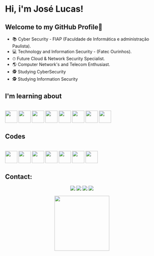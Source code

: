 # Hi, i'm José Lucas! 

## Welcome to my GitHub Profile👋

- 📚 Cyber Security - FIAP (Faculdade de Informática e administração Paulista).
- 💻 Technology and Information Security - (Fatec Ourinhos).
- ⏱ Future Cloud & Network Security Specialist.
- 🌎 Computer Network's and Telecom Enthusiast.
- 🕵️ Studying CyberSecurity
- 🕵️ Studying Information Security

  
## I'm learning about 
  
<div style="display: inline_block"><br>
  
 
  <img src="https://cdn.jsdelivr.net/gh/devicons/devicon/icons/linux/linux-original.svg" width="40" height="40"/>       
  <img src="https://cdn.jsdelivr.net/gh/devicons/devicon/icons/arduino/arduino-original.svg" width="40" height="40"/>
  <img src="https://cdn.jsdelivr.net/gh/devicons/devicon/icons/git/git-original.svg" width="40" height="40"/> 
  <img src="https://icongr.am/devicon/docker-original-wordmark.svg?size=128&color=currentColor" width="40" height="40"/> 
  <img src="https://icongr.am/devicon/amazonwebservices-original-wordmark.svg?size=128&color=currentColor" width="40" height="40"/>   
  <img src="https://cdn.jsdelivr.net/gh/devicons/devicon/icons/kubernetes/kubernetes-plain-wordmark.svg" width="40" height="40" />
  <img src="https://cdn.jsdelivr.net/gh/devicons/devicon/icons/azure/azure-original.svg" width="40" height="40" />
  <img src="https://devicons.railway.app/i/googlecloud.svg" width="40" height="40" />
 

## Codes 

<div style="display: inline_block"><br>


<img src="https://cdn.jsdelivr.net/gh/devicons/devicon/icons/ansible/ansible-original-wordmark.svg" width="40" height="40" />
<img src="https://cdn.jsdelivr.net/gh/devicons/devicon/icons/terraform/terraform-original-wordmark.svg" width="40" height="40" />
<img src="https://cdn.jsdelivr.net/gh/devicons/devicon/icons/bash/bash-original.svg" width="40" height="40" />
<img src="https://icongr.am/devicon/go-original.svg?size=128&color=currentColor" width="40" height="40" />
<img src="https://cdn.jsdelivr.net/gh/devicons/devicon/icons/c/c-original.svg" width="40" height="40" />
<img height="40" width="40" src="https://cdn.jsdelivr.net/gh/devicons/devicon/icons/python/python-original.svg">                  
<img height="40" width="40" src="https://devicons.railway.app/i/rust-light.svg">    
</div>
  
 
## Contact:
  
<div align="center"> 
 
  <a href="https://wa.me/5514996521364?text=Boa+tarde%2C+tudo+bem+%3F" target="_blank"><img src="https://img.shields.io/badge/WhatsApp-25D366?style=for-the-badge&logo=whatsapp&logoColor=white" target="_blank"></a>
  <a href="https://www.instagram.com/jose_lucasl/" target="_blank"><img src="https://img.shields.io/badge/-Instagram-%23E4405F?style=for-the-badge&logo=instagram&logoColor=white" target="_blank"></a>
  <a href = "mailto:jose.lima53@fatec.sp.gov.br"><img src="https://img.shields.io/badge/-Gmail-%23333?style=for-the-badge&logo=gmail&logoColor=white" target="_blank"></a>
  <a href="https://www.linkedin.com/in/zelucasourinhos/" target="_blank"><img src="https://img.shields.io/badge/-LinkedIn-%230077B5?style=for-the-badge&logo=linkedin&logoColor=white" target="_blank"></a> 
  
</div>
<div align="center">
  <a href="https://github.com/runado">
  <img height="180em" src="https://github-readme-stats.vercel.app/api/top-langs/?username=runado&layout=compact&langs_count=7&theme=dracula"/>
</div>

